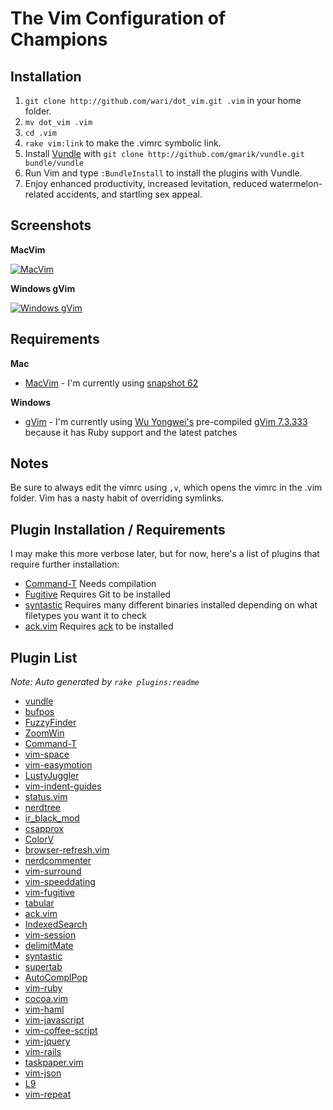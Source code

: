 # The Vim Configuration of Champions

## Installation

1. `git clone http://github.com/wari/dot_vim.git .vim` in your home folder.
2. `mv dot_vim .vim`
3. `cd .vim`
3. `rake vim:link` to make the .vimrc symbolic link.
4. Install [Vundle](https://github.com/gmarik/vundle) with `git clone http://github.com/gmarik/vundle.git bundle/vundle`
4. Run Vim and type `:BundleInstall` to install the plugins with Vundle.
5. Enjoy enhanced productivity, increased levitation, reduced watermelon-related accidents, and startling sex appeal.

## Screenshots


**MacVim**

[![MacVim](https://github.com/mutewinter/dot_vim/raw/master/screenshots/MacVim1_small.png)](https://github.com/mutewinter/dot_vim/raw/master/screenshots/MacVim1.png)


**Windows gVim**

[![Windows gVim](https://github.com/mutewinter/dot_vim/raw/master/screenshots/Windows1_small.png)](https://github.com/mutewinter/dot_vim/raw/master/screenshots/Windows1.png)


## Requirements

**Mac**

 * [MacVim](http://code.google.com/p/macvim/) - I'm currently using [snapshot 62](https://github.com/b4winckler/macvim/downloads)

**Windows**

 * [gVim](http://www.vim.org/download.php#pc) - I'm currently using [Wu Yongwei's](http://wyw.dcweb.cn) pre-compiled [gVim 7.3.333](http://wyw.dcweb.cn/download.asp?path=vim&file=gvim73.zip) because it has Ruby support and the latest patches

## Notes

Be sure to always edit the vimrc using `,v`, which opens the vimrc in the .vim folder. Vim has a nasty habit of overriding symlinks.

## Plugin Installation / Requirements

I may make this more verbose later, but for now, here's a list of plugins that require further installation:

 * [Command-T](https://github.com/wincent/Command-T) Needs compilation
 * [Fugitive](https://github.com/tpope/vim-fugitive) Requires Git to be installed
 * [syntastic](https://github.com/scrooloose/syntastic) Requires many different binaries installed depending on what filetypes you want it to check
 * [ack.vim](https://github.com/mileszs/ack.vim) Requires [ack](http://betterthangrep.com/) to be installed

## Plugin List

_Note: Auto generated by `rake plugins:readme`_


 * [vundle](https://github.com/gmarik/vundle)
 * [bufpos](https://github.com/mutewinter/bufpos)
 * [FuzzyFinder](https://github.com/vim-scripts/FuzzyFinder)
 * [ZoomWin](https://github.com/vim-scripts/ZoomWin)
 * [Command-T](https://github.com/wincent/Command-T)
 * [vim-space](https://github.com/spiiph/vim-space)
 * [vim-easymotion](https://github.com/Lokaltog/vim-easymotion)
 * [LustyJuggler](https://github.com/mutewinter/LustyJuggler)
 * [vim-indent-guides](https://github.com/mutewinter/vim-indent-guides)
 * [status.vim](https://github.com/dickeytk/status.vim)
 * [nerdtree](https://github.com/scrooloose/nerdtree)
 * [ir_black_mod](https://github.com/mutewinter/ir_black_mod)
 * [csapprox](https://github.com/godlygeek/csapprox)
 * [ColorV](https://github.com/Rykka/ColorV)
 * [browser-refresh.vim](https://github.com/mkitt/browser-refresh.vim)
 * [nerdcommenter](https://github.com/scrooloose/nerdcommenter)
 * [vim-surround](https://github.com/tpope/vim-surround)
 * [vim-speeddating](https://github.com/tpope/vim-speeddating)
 * [vim-fugitive](https://github.com/tpope/vim-fugitive)
 * [tabular](https://github.com/godlygeek/tabular)
 * [ack.vim](https://github.com/mileszs/ack.vim)
 * [IndexedSearch](https://github.com/vim-scripts/IndexedSearch)
 * [vim-session](https://github.com/xolox/vim-session)
 * [delimitMate](https://github.com/Raimondi/delimitMate)
 * [syntastic](https://github.com/scrooloose/syntastic)
 * [supertab](https://github.com/ervandew/supertab)
 * [AutoComplPop](https://github.com/vim-scripts/AutoComplPop)
 * [vim-ruby](https://github.com/vim-ruby/vim-ruby)
 * [cocoa.vim](https://github.com/msanders/cocoa.vim)
 * [vim-haml](https://github.com/tpope/vim-haml)
 * [vim-javascript](https://github.com/pangloss/vim-javascript)
 * [vim-coffee-script](https://github.com/kchmck/vim-coffee-script)
 * [vim-jquery](https://github.com/itspriddle/vim-jquery)
 * [vim-rails](https://github.com/tpope/vim-rails)
 * [taskpaper.vim](https://github.com/mutewinter/taskpaper.vim)
 * [vim-json](https://github.com/leshill/vim-json)
 * [L9](https://github.com/vim-scripts/L9)
 * [vim-repeat](https://github.com/tpope/vim-repeat)
